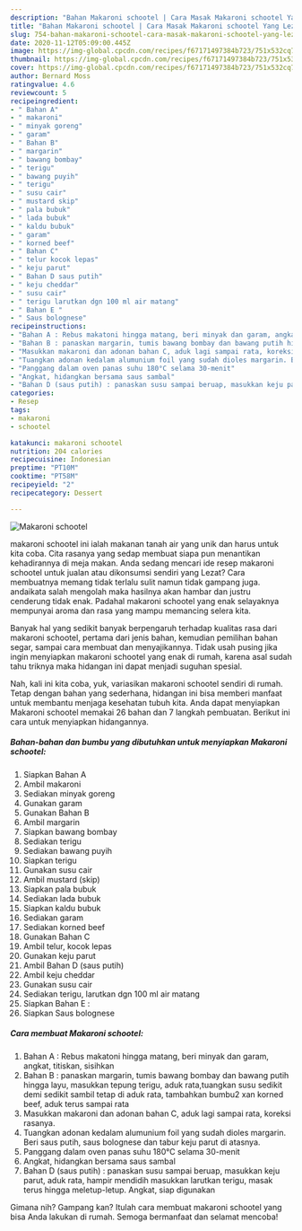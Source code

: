 ```yaml
---
description: "Bahan Makaroni schootel | Cara Masak Makaroni schootel Yang Lezat Sekali"
title: "Bahan Makaroni schootel | Cara Masak Makaroni schootel Yang Lezat Sekali"
slug: 754-bahan-makaroni-schootel-cara-masak-makaroni-schootel-yang-lezat-sekali
date: 2020-11-12T05:09:00.445Z
image: https://img-global.cpcdn.com/recipes/f67171497384b723/751x532cq70/makaroni-schootel-foto-resep-utama.jpg
thumbnail: https://img-global.cpcdn.com/recipes/f67171497384b723/751x532cq70/makaroni-schootel-foto-resep-utama.jpg
cover: https://img-global.cpcdn.com/recipes/f67171497384b723/751x532cq70/makaroni-schootel-foto-resep-utama.jpg
author: Bernard Moss
ratingvalue: 4.6
reviewcount: 5
recipeingredient:
- " Bahan A"
- " makaroni"
- " minyak goreng"
- " garam"
- " Bahan B"
- " margarin"
- " bawang bombay"
- " terigu"
- " bawang puyih"
- " terigu"
- " susu cair"
- " mustard skip"
- " pala bubuk"
- " lada bubuk"
- " kaldu bubuk"
- " garam"
- " korned beef"
- " Bahan C"
- " telur kocok lepas"
- " keju parut"
- " Bahan D saus putih"
- " keju cheddar"
- " susu cair"
- " terigu larutkan dgn 100 ml air matang"
- " Bahan E "
- " Saus bolognese"
recipeinstructions:
- "Bahan A : Rebus makatoni hingga matang, beri minyak dan garam, angkat, titiskan, sisihkan"
- "Bahan B : panaskan margarin, tumis bawang bombay dan bawang putih hingga layu, masukkan tepung terigu, aduk rata,tuangkan susu sedikit demi sedikit sambil tetap di aduk rata, tambahkan bumbu2 xan korned beef, aduk terus sampai rata"
- "Masukkan makaroni dan adonan bahan C, aduk lagi sampai rata, koreksi rasanya."
- "Tuangkan adonan kedalam alumunium foil yang sudah dioles margarin. Beri saus putih, saus bolognese dan tabur keju parut di atasnya."
- "Panggang dalam oven panas suhu 180°C selama 30-menit"
- "Angkat, hidangkan bersama saus sambal"
- "Bahan D (saus putih) : panaskan susu sampai beruap, masukkan keju parut, aduk rata, hampir mendidih masukkan larutkan terigu, masak terus hingga meletup-letup. Angkat, siap digunakan"
categories:
- Resep
tags:
- makaroni
- schootel

katakunci: makaroni schootel 
nutrition: 204 calories
recipecuisine: Indonesian
preptime: "PT10M"
cooktime: "PT58M"
recipeyield: "2"
recipecategory: Dessert

---
```



![Makaroni schootel](https://img-global.cpcdn.com/recipes/f67171497384b723/751x532cq70/makaroni-schootel-foto-resep-utama.jpg)


makaroni schootel ini ialah makanan tanah air yang unik dan harus untuk kita coba. Cita rasanya yang sedap membuat siapa pun menantikan kehadirannya di meja makan.
Anda sedang mencari ide resep makaroni schootel untuk jualan atau dikonsumsi sendiri yang Lezat? Cara membuatnya memang tidak terlalu sulit namun tidak gampang juga. andaikata salah mengolah maka hasilnya akan hambar dan justru cenderung tidak enak. Padahal makaroni schootel yang enak selayaknya mempunyai aroma dan rasa yang mampu memancing selera kita.

Banyak hal yang sedikit banyak berpengaruh terhadap kualitas rasa dari makaroni schootel, pertama dari jenis bahan, kemudian pemilihan bahan segar, sampai cara membuat dan menyajikannya. Tidak usah pusing jika ingin menyiapkan makaroni schootel yang enak di rumah, karena asal sudah tahu triknya maka hidangan ini dapat menjadi suguhan spesial.




Nah, kali ini kita coba, yuk, variasikan makaroni schootel sendiri di rumah. Tetap dengan bahan yang sederhana, hidangan ini bisa memberi manfaat untuk membantu menjaga kesehatan tubuh kita. Anda dapat menyiapkan Makaroni schootel memakai 26 bahan dan 7 langkah pembuatan. Berikut ini cara untuk menyiapkan hidangannya.

<!--inarticleads1-->

##### Bahan-bahan dan bumbu yang dibutuhkan untuk menyiapkan Makaroni schootel:

1. Siapkan  Bahan A
1. Ambil  makaroni
1. Sediakan  minyak goreng
1. Gunakan  garam
1. Gunakan  Bahan B
1. Ambil  margarin
1. Siapkan  bawang bombay
1. Sediakan  terigu
1. Sediakan  bawang puyih
1. Siapkan  terigu
1. Gunakan  susu cair
1. Ambil  mustard (skip)
1. Siapkan  pala bubuk
1. Sediakan  lada bubuk
1. Siapkan  kaldu bubuk
1. Sediakan  garam
1. Sediakan  korned beef
1. Gunakan  Bahan C
1. Ambil  telur, kocok lepas
1. Gunakan  keju parut
1. Ambil  Bahan D (saus putih)
1. Ambil  keju cheddar
1. Gunakan  susu cair
1. Sediakan  terigu, larutkan dgn 100 ml air matang
1. Siapkan  Bahan E :
1. Siapkan  Saus bolognese




<!--inarticleads2-->

##### Cara membuat Makaroni schootel:

1. Bahan A : Rebus makatoni hingga matang, beri minyak dan garam, angkat, titiskan, sisihkan
1. Bahan B : panaskan margarin, tumis bawang bombay dan bawang putih hingga layu, masukkan tepung terigu, aduk rata,tuangkan susu sedikit demi sedikit sambil tetap di aduk rata, tambahkan bumbu2 xan korned beef, aduk terus sampai rata
1. Masukkan makaroni dan adonan bahan C, aduk lagi sampai rata, koreksi rasanya.
1. Tuangkan adonan kedalam alumunium foil yang sudah dioles margarin. Beri saus putih, saus bolognese dan tabur keju parut di atasnya.
1. Panggang dalam oven panas suhu 180°C selama 30-menit
1. Angkat, hidangkan bersama saus sambal
1. Bahan D (saus putih) : panaskan susu sampai beruap, masukkan keju parut, aduk rata, hampir mendidih masukkan larutkan terigu, masak terus hingga meletup-letup. Angkat, siap digunakan




Gimana nih? Gampang kan? Itulah cara membuat makaroni schootel yang bisa Anda lakukan di rumah. Semoga bermanfaat dan selamat mencoba!
